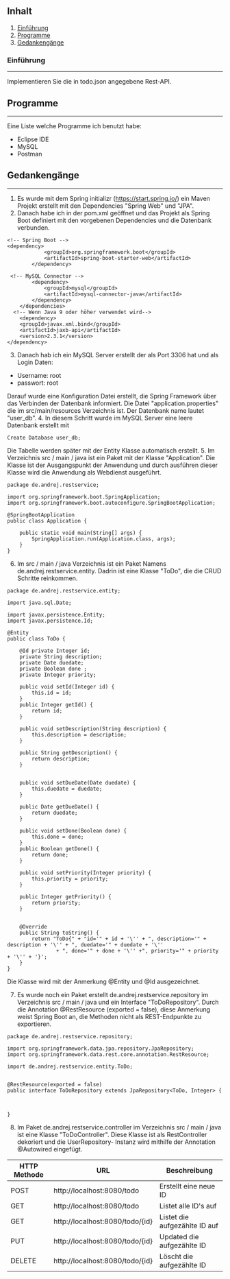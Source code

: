 ## Inhalt
1. [Einführung](#einführung)
2. [Programme](#programme)
3. [Gedankengänge](#gedankengänge)

### Einführung
***
Implementieren Sie die in todo.json angegebene Rest-API.

## Programme
***
Eine Liste welche Programme ich benutzt habe:
- Eclipse IDE
- MySQL
- Postman

## Gedankengänge
***
1. Es wurde mit dem Spring initializr (https://start.spring.io/) ein Maven Projekt erstellt mit den Dependencies "Spring Web" und "JPA".
2. Danach habe ich in der pom.xml geöffnet und das Projekt als Spring Boot definiert mit den vorgebenen Dependencies und die Datenbank verbunden.
```
<!-- Spring Boot -->
<dependency>
            <groupId>org.springframework.boot</groupId>
            <artifactId>spring-boot-starter-web</artifactId>
        </dependency>
        
 <!-- MySQL Connector -->
        <dependency>
            <groupId>mysql</groupId>
            <artifactId>mysql-connector-java</artifactId>
        </dependency>
    </dependencies>
  <!-- Wenn Java 9 oder höher verwendet wird-->  
    <dependency>
    <groupId>javax.xml.bind</groupId>
    <artifactId>jaxb-api</artifactId>
    <version>2.3.1</version>
</dependency>
   ```
3. Danach hab ich ein MySQL Server erstellt der als Port 3306 hat und als Login Daten:
- Username: root
- passwort: root

Darauf wurde eine Konfiguration Datei erstellt, die Spring Framework über das Verbinden der Datenbank informiert. Die Datei "application.properties" die im src/main/resources Verzeichnis ist. Der Datenbank name lautet "user_db".
4. In diesem Schritt wurde im MySQL Server eine leere Datenbank erstellt mit
```
Create Database user_db;
```
Die Tabelle werden später mit der Entity Klasse automatisch erstellt.
5. Im Verzeichnis src / main / java ist ein Paket mit der Klasse "Application". Die Klasse ist der Ausgangspunkt der Anwendung und durch ausführen dieser Klasse wird die Anwendung als Webdienst ausgeführt.
```
package de.andrej.restservice;

import org.springframework.boot.SpringApplication;
import org.springframework.boot.autoconfigure.SpringBootApplication;

@SpringBootApplication
public class Application {

    public static void main(String[] args) {
        SpringApplication.run(Application.class, args);
    }
}
```
6. Im src / main / java Verzeichnis ist ein Paket Namens de.andrej.restservice.entity. Dadrin ist eine Klasse "ToDo", die die CRUD Schritte reinkommen.

```
package de.andrej.restservice.entity;

import java.sql.Date;

import javax.persistence.Entity;
import javax.persistence.Id;

@Entity
public class ToDo {
		
	@Id private Integer id;
	private String description;
	private Date duedate;
	private Boolean done ;
	private Integer priority;
	
	public void setId(Integer id) {
		this.id = id;
	}
	public Integer getId() {
		return id;
	}

	public void setDescription(String description) {
		this.description = description;
	}
		
	public String getDescription() { 
		return description;
	}
	
	
	public void setDueDate(Date duedate) {
		this.duedate = duedate;
	}

	public Date getDueDate() {
		return duedate;
	}

	public void setDone(Boolean done) {
		this.done = done;
	}
	public Boolean getDone() {
		return done;
	}
	
	public void setPriority(Integer priority) {
		this.priority = priority;
	}

	public Integer getPriority() {
		return priority;
	}


	@Override
	public String toString() {
		return "ToDo{" + "id='" + id + '\'' + ", description='" + description + '\'' + ", duedate='" + duedate + '\''
				+ ", done='" + done + '\'' +", priority='" + priority + '\'' + '}';
	}
}

```
Die Klasse wird mit der Anmerkung @Entity und @Id ausgezeichnet.

7. Es wurde noch ein Paket erstellt de.andrej.restservice.repository im Verzeichnis src / main / java und ein Interface "ToDoRepository".
Durch die Annotation @RestResource (exported = false), diese Anmerkung weist Spring Boot an, die Methoden nicht als REST-Endpunkte zu exportieren.
```
package de.andrej.restservice.repository;

import org.springframework.data.jpa.repository.JpaRepository;
import org.springframework.data.rest.core.annotation.RestResource;

import de.andrej.restservice.entity.ToDo;


@RestResource(exported = false)
public interface ToDoRepository extends JpaRepository<ToDo, Integer> {



}
```
8. Im Paket de.andrej.restservice.controller im Verzeichnis src / main / java ist eine Klasse "ToDoController".
Diese Klasse ist als RestController dekoriert und die UserRepository- Instanz wird mithilfe der Annotation @Autowired eingefügt.

HTTP Methode | URL | Beschreibung
------------ | ------------- | -------------
POST | http://localhost:8080/todo | Erstellt eine neue ID
GET | http://localhost:8080/todo | Listet alle ID's auf
GET | http://localhost:8080/todo/{id} |Listet die aufgezählte ID auf
PUT | http://localhost:8080/todo/{id} | Updated die aufgezählte ID
DELETE | http://localhost:8080/todo/{id} | Löscht die aufgezählte ID
